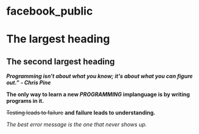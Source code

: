 # facebook_public
# The largest heading
## The second largest heading


***Programming isn't about what you know; it's about what you can figure out.” - Chris Pine***

**The only way to learn a new _PROGRAMMING_ implanguage is by writing programs in it.**

~~Testing leads to failure~~ **and failure leads to understanding.**

*The best error message is the one that never shows up.*